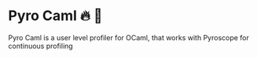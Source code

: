 # Pyro Caml 🔥 🐪
Pyro Caml is a user level profiler for OCaml, that works with Pyroscope for
continuous profiling
